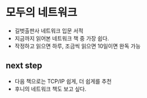 # 모두의 네트워크

- 길벗출판사 네트워크 입문 서적
- 지금까지 읽어본 네트워크 책 중 가장 쉽다.
- 작정하고 읽으면 하루, 조금씩 읽으면 10일이면 완독 가능

## next step

- 다음 책으로는 TCP/IP 쉽게, 더 쉽게를 추천
- 후니의 네트워크 책도 보고 싶다.
